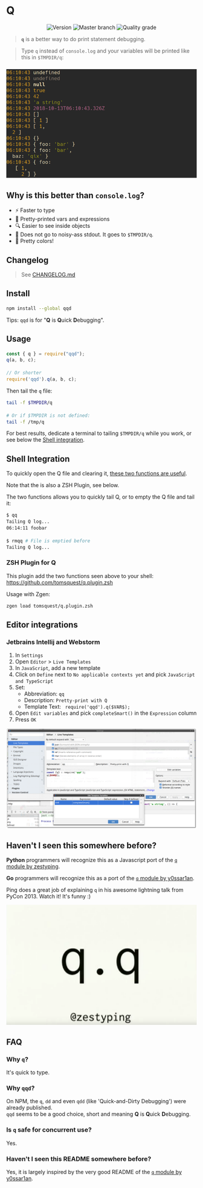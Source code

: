 # Q

<div align="center">

![Version](https://img.shields.io/npm/v/qqd.svg?style=for-the-badge)
![Master branch](https://img.shields.io/circleci/project/github/tomsquest/q.js/master.svg?style=for-the-badge)
![Quality grade](https://img.shields.io/codacy/grade/3f3e1c584e644410a17475779125a671/master.svg?style=for-the-badge)

</div>

> **`q`** is a better way to do print statement debugging.

> Type `q` instead of `console.log` and your variables will be printed like this in `$TMPDIR/q`:

<h3 align="center">

![output sample](docs/output_sample.png)

</h3>

## Why is this better than `console.log`?

* :zap: Faster to type
* :bento: Pretty-printed vars and expressions
* :mag: Easier to see inside objects
* :see_no_evil: Does not go to noisy-ass stdout. It goes to `$TMPDIR/q`.
* :art: Pretty colors!

## Changelog

> See [CHANGELOG.md](CHANGELOG.md)

## Install

```sh
npm install --global qqd
```

Tips: `qqd` is for "**Q** is **Q**uick **D**ebugging".

## Usage

```js
const { q } = require("qqd");
q(a, b, c);

// Or shorter
require('qqd').q(a, b, c);
```

Then tail the `q` file:

```bash
tail -f $TMPDIR/q

# Or if $TMPDIR is not defined:
tail -f /tmp/q
```

For best results, dedicate a terminal to tailing `$TMPDIR/q` while you work, or see below the [Shell integration](#shell-integration).

## Shell Integration

To quickly open the Q file and clearing it, [these two functions are useful](https://raw.githubusercontent.com/tomsquest/q.plugin.zsh/master/q.plugin.zsh). 

Note that the is also a ZSH Plugin, see below.

The two functions allows you to quickly tail Q, or to empty the Q file and tail it:

```bash
$ qq
Tailing Q log...
06:14:11 foobar

$ rmqq # File is emptied before
Tailing Q log...
```

### ZSH Plugin for Q

This plugin add the two functions seen above to your shell: https://github.com/tomsquest/q.plugin.zsh

Usage with Zgen:

```bash
zgen load tomsquest/q.plugin.zsh
```

## Editor integrations

### Jetbrains Intellij and Webstorm

1. In `Settings`
1. Open `Editor` > `Live Templates`
1. In `JavaScript`, add a new template
1. Click on `Define` next to `No applicable contexts yet` and pick `JavaScript and TypeScript`
1. Set:
    - Abbreviation: `qq`
    - Description: `Pretty-print with Q`
    - Template Text: `
    require('qqd').q($VAR$);`
1. Open `Edit variables` and pick `completeSmart()` in the `Expression` column
1. Press `OK`

![Add live template in Jetbrains Intellij](docs/jetbrains_add_live_template.png)

## Haven't I seen this somewhere before?

**Python** programmers will recognize this as a Javascript port of the [`q` module by zestyping](https://github.com/zestyping/q).

**Go** programmers will recognize this as a port of the [`q` module by y0ssar1an](https://github.com/y0ssar1an/q).

Ping does a great job of explaining `q` in his awesome lightning talk from PyCon 2013. Watch it! It's funny :)

[![ping's PyCon 2013 lightning talk](docs/q_presentation.png)](https://youtu.be/OL3De8BAhME?t=25m14s)

## FAQ

### Why `q`?

It's quick to type.

### Why `qqd`?

On NPM, the `q`, `dd` and even `qdd` (like 'Quick-and-Dirty Debugging') were already published.  
`qqd` seems to be a good choice, short and meaning **Q** is **Q**uick **D**ebugging.

### Is `q` safe for concurrent use?

Yes.

### Haven't I seen this README somewhere before?

Yes, it is largely inspired by the very good README of the [`q` module by y0ssar1an](https://github.com/y0ssar1an/q).
